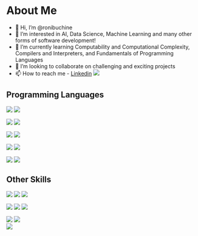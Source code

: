 # About Me
- 👋 Hi, I’m @ronibuchine
- 👀 I’m interested in AI, Data Science, Machine Learning and many other forms of software development!
- 🌱 I’m currently learning Computability and Computational Complexity, Compilers and Interpreters, and Fundamentals of Programming Languages
- 💞️ I’m looking to collaborate on challenging and exciting projects
- 📫 How to reach me  - [Linkedin](https://www.linkedin.com/in/ronibuchine) ![](https://img.shields.io/badge/Linkedin-%20-blue?logo=linkedin&style=social)

<!---
ronibuchine/ronibuchine is a ✨ special ✨ repository because its `README.md` (this file) appears on your GitHub profile.
You can click the Preview link to take a look at your changes.
--->
## Programming Languages
![](https://img.shields.io/badge/PYTHON-EXPERT-yellow?labelColor=blue&logo=python&style=for-the-badge)
![](https://img.shields.io/badge/C%23-EXPERT-cbc3e3?labelColor=purple&logo=csharp&style=for-the-badge)

![](https://img.shields.io/badge/JAVA-VERY%20GOOD-8B0000?labelColor=blue&logo=java&style=for-the-badge)
![](https://img.shields.io/badge/C%2B%2B-VERY%20GOOD-lightblue?labelColor=blue&logo=cplusplus&style=for-the-badge)   

![](https://img.shields.io/badge/C-VERY%20GOOD-lightblue?labelColor=lightgray&logo=c&style=for-the-badge)
![](https://img.shields.io/badge/GO-VERY%20GOOD-lightblue?labelColor=FFE5B4&logo=go&style=for-the-badge)   

![](https://img.shields.io/badge/XQUERY-VERY%20GOOD-green?labelColor=lightgray&logo=xrp&style=for-the-badge)
![](https://img.shields.io/badge/bash-INTERMEDIATE-darkgreen?labelColor=lightgray&logo=gnubash&style=for-the-badge)   

![](https://img.shields.io/badge/SQL-VERY%20GOOD-green?labelColor=blue&logo=databricks&style=for-the-badge)
![](https://img.shields.io/badge/PROLOG-VERY%20GOOD-orange?labelColor=blue&logo=hootsuite&style=for-the-badge)   

## Other Skills

![](https://img.shields.io/badge/OOP-EXPERT-darkred?labelColor=red&style=for-the-badge)
![](https://img.shields.io/badge/FUNCTIONAL%20PROGRAMMING-EXPERT-darkblue?labelColor=blue&style=for-the-badge) 
![](https://img.shields.io/badge/AGILE-EXPERT-orange?labelColor=cc5500&style=for-the-badge)

![](https://img.shields.io/badge/MULTITHREADING-VERY%20GOOD-purple?labelColor=cbc3e3&style=for-the-badge) 
![](https://img.shields.io/badge/GIT-EXPERT-cc5500?labelColor=gray&style=for-the-badge&logo=git)
![](https://img.shields.io/badge/LINUX-VERY%20GOOD-yellow?labelColor=000000&style=for-the-badge&logo=linux)   

![](https://img.shields.io/badge/SOLID-EXPERT-gray?labelColor=cccccc&style=for-the-badge)
![](https://img.shields.io/badge/.NET-VERY%20GOOD-cccccc?labelColor=cbc3e3&style=for-the-badge&logo=.net)  
![](https://img.shields.io/badge/ORACLE-VERY%20GOOD-aaaaaa?labelColor=cc5500&style=for-the-badge&logo=oracle)   
